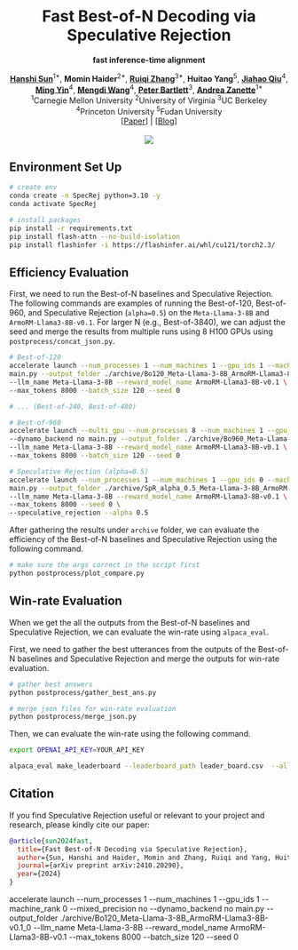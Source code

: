 <div align="center">
<h1>Fast Best-of-N Decoding via Speculative Rejection</h1>

**fast inference-time alignment**
</div>
</div>
<div align="center">
<b><a href="https://github.com/preminstrel">Hanshi Sun</a></b><sup>1*</sup>,
<b>Momin Haider</b><sup>2*</sup>,
<b><a href="https://rqzhangberkeley.github.io/">Ruiqi Zhang</a></b><sup>3*</sup>,
<b>Huitao Yang</b><sup>5</sup>,
<b><a href="https://ece.princeton.edu/people/jiahao-qiu">Jiahao Qiu</a></b><sup>4</sup>,
<br>
<b><a href="https://mingyin0312.github.io/">Ming Yin</a></b><sup>4</sup>,
<b><a href="https://mwang.princeton.edu/">Mengdi Wang</a></b><sup>4</sup>,
<b><a href="https://people.eecs.berkeley.edu/~bartlett/">Peter Bartlett</a></b><sup>3</sup>,
<b><a href="https://azanette.com/">Andrea Zanette</a></b><sup>1*</sup>
</div>
<div align="center">
<sup>1</sup>Carnegie Mellon University
<sup>2</sup>University of Virginia
<sup>3</sup>UC Berkeley<br>
<sup>4</sup>Princeton University
<sup>5</sup>Fudan University
</div>
<div align="center">
[<a href="https://arxiv.org/abs/2410.20290">Paper</a>] | [<a href="https://Zanette-Labs.github.io/SpeculativeRejection">Blog</a>]
</div>
<br>

<div align="center">
<img src="static/images/spr.png" align="top"/>
</div>

## Environment Set Up
```bash
# create env
conda create -n SpecRej python=3.10 -y
conda activate SpecRej

# install packages
pip install -r requirements.txt
pip install flash-attn --no-build-isolation
pip install flashinfer -i https://flashinfer.ai/whl/cu121/torch2.3/
```

## Efficiency Evaluation
First, we need to run the Best-of-N baselines and Speculative Rejection. The following commands are examples of running the Best-of-120, Best-of-960, and Speculative Rejection (`alpha=0.5`) on the `Meta-Llama-3-8B` and `ArmoRM-Llama3-8B-v0.1`. For larger N (e.g., Best-of-3840), we can adjust the seed and merge the results from multiple runs using 8 H100 GPUs using `postprocess/concat_json.py`.
```bash
# Best-of-120
accelerate launch --num_processes 1 --num_machines 1 --gpu_ids 1 --machine_rank 0 --mixed_precision no --dynamo_backend no \
main.py --output_folder ./archive/Bo120_Meta-Llama-3-8B_ArmoRM-Llama3-8B-v0.1_0 \
--llm_name Meta-Llama-3-8B --reward_model_name ArmoRM-Llama3-8B-v0.1 \
--max_tokens 8000 --batch_size 120 --seed 0 

# ... (Best-of-240, Best-of-480)

# Best-of-960
accelerate launch --multi_gpu --num_processes 8 --num_machines 1 --gpu_ids 0,1,2,3,4,5,6,7 --machine_rank 0 --mixed_precision no \
--dynamo_backend no main.py --output_folder ./archive/Bo960_Meta-Llama-3-8B_ArmoRM-Llama3-8B-v0.1_0 \
--llm_name Meta-Llama-3-8B --reward_model_name ArmoRM-Llama3-8B-v0.1 \
--max_tokens 8000 --batch_size 120 --seed 0 

# Speculative Rejection (alpha=0.5)
accelerate launch --num_processes 1 --num_machines 1 --gpu_ids 0 --machine_rank 0 --mixed_precision no --dynamo_backend no \
main.py --output_folder ./archive/SpR_alpha_0.5_Meta-Llama-3-8B_ArmoRM-Llama3-8B-v0.1_0 \
--llm_name Meta-Llama-3-8B --reward_model_name ArmoRM-Llama3-8B-v0.1 \
--max_tokens 8000 --seed 0 \
--speculative_rejection --alpha 0.5
```

After gathering the results under `archive` folder, we can evaluate the efficiency of the Best-of-N baselines and Speculative Rejection using the following command.
```bash
# make sure the args correct in the script first
python postprocess/plot_compare.py
```


## Win-rate Evaluation

When we get the all the outputs from the Best-of-N baselines and Speculative Rejection, we can evaluate the win-rate using `alpaca_eval`.

First, we need to gather the best utterances from the outputs of the Best-of-N baselines and Speculative Rejection and merge the outputs for win-rate evaluation.

```bash
# gather best answers
python postprocess/gather_best_ans.py

# merge json files for win-rate evaluation
python postprocess/merge_json.py
```

Then, we can evaluate the win-rate using the following command.

```bash
export OPENAI_API_KEY=YOUR_API_KEY

alpaca_eval make_leaderboard --leaderboard_path leader_board.csv  --all_model_outputs win_rate/Meta-Llama-3-8B_ArmoRM-Llama3-8B-v0.1_compare.json   --reference_outputs win_rate/Meta-Llama-3-8B_ArmoRM-Llama3-8B-v0.1_ref.json --output_path leader_board --fn_metric 'get_length_controlled_winrate' --sort_by 'length_controlled_winrate'  --is_overwrite_leaderboard
```

## Citation
If you find Speculative Rejection useful or relevant to your project and research, please kindly cite our paper:

```bibtex
@article{sun2024fast,
  title={Fast Best-of-N Decoding via Speculative Rejection},
  author={Sun, Hanshi and Haider, Momin and Zhang, Ruiqi and Yang, Huitao and Qiu, Jiahao and Yin, Ming and Wang, Mengdi and Bartlett, Peter and Zanette, Andrea},
  journal={arXiv preprint arXiv:2410.20290},
  year={2024}
}
```

accelerate launch --num_processes 1 --num_machines 1 --gpu_ids 1 --machine_rank 0 --mixed_precision no --dynamo_backend no main.py --output_folder ./archive/Bo120_Meta-Llama-3-8B_ArmoRM-Llama3-8B-v0.1_0 --llm_name Meta-Llama-3-8B --reward_model_name ArmoRM-Llama3-8B-v0.1 --max_tokens 8000 --batch_size 120 --seed 0 